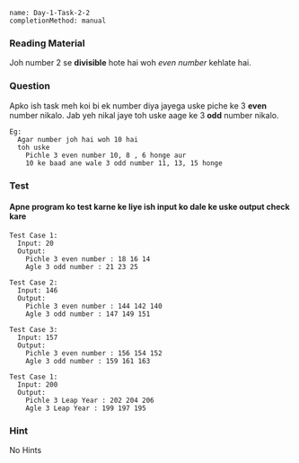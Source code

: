 ```ngMeta
name: Day-1-Task-2-2
completionMethod: manual
```

### Reading Material
Joh number 2 se **divisible** hote hai woh *even number* kehlate hai.

### Question
Apko ish task meh koi bi ek number diya jayega uske piche ke 3 **even** number nikalo.
Jab yeh nikal jaye toh uske aage ke 3 **odd** number nikalo.

```
Eg:
  Agar number joh hai woh 10 hai
  toh uske
    Pichle 3 even number 10, 8 , 6 honge aur
    10 ke baad ane wale 3 odd number 11, 13, 15 honge
```

### Test
#### Apne program ko test karne ke liye ish input ko dale ke uske output check kare


```
Test Case 1:
  Input: 20
  Output:
    Pichle 3 even number : 18 16 14
    Agle 3 odd number : 21 23 25
```

```
Test Case 2:
  Input: 146
  Output:
    Pichle 3 even number : 144 142 140
    Agle 3 odd number : 147 149 151
```

```
Test Case 3:
  Input: 157
  Output:
    Pichle 3 even number : 156 154 152
    Agle 3 odd number : 159 161 163
```

```
Test Case 1:
  Input: 200
  Output:
    Pichle 3 Leap Year : 202 204 206
    Agle 3 Leap Year : 199 197 195
```

### Hint  
No Hints
